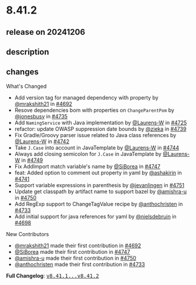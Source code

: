 # 8.41.2

## release on 20241206
## description
## changes
What's Changed

* Add version tag for managed dependency with property by <a class="user-mention notranslate" data-hovercard-type="user" data-hovercard-url="/users/mrakshith21/hovercard" data-octo-click="hovercard-link-click" data-octo-dimensions="link_type:self" href="https://github.com/mrakshith21">@mrakshith21</a> in <a class="issue-link js-issue-link" data-error-text="Failed to load title" data-id="2676684982" data-permission-text="Title is private" data-url="https://github.com/openrewrite/rewrite/issues/4692" data-hovercard-type="pull_request" data-hovercard-url="/openrewrite/rewrite/pull/4692/hovercard" href="https://github.com/openrewrite/rewrite/pull/4692">#4692</a>
* Resove dependencies bom with properties on <code>ChangeParentPom</code> by <a class="user-mention notranslate" data-hovercard-type="user" data-hovercard-url="/users/jonesbusy/hovercard" data-octo-click="hovercard-link-click" data-octo-dimensions="link_type:self" href="https://github.com/jonesbusy">@jonesbusy</a> in <a class="issue-link js-issue-link" data-error-text="Failed to load title" data-id="2709131828" data-permission-text="Title is private" data-url="https://github.com/openrewrite/rewrite/issues/4735" data-hovercard-type="pull_request" data-hovercard-url="/openrewrite/rewrite/pull/4735/hovercard" href="https://github.com/openrewrite/rewrite/pull/4735">#4735</a>
* Add <code>NamingService</code> with Java implementation by <a class="user-mention notranslate" data-hovercard-type="user" data-hovercard-url="/users/Laurens-W/hovercard" data-octo-click="hovercard-link-click" data-octo-dimensions="link_type:self" href="https://github.com/Laurens-W">@Laurens-W</a> in <a class="issue-link js-issue-link" data-error-text="Failed to load title" data-id="2698889292" data-permission-text="Title is private" data-url="https://github.com/openrewrite/rewrite/issues/4725" data-hovercard-type="pull_request" data-hovercard-url="/openrewrite/rewrite/pull/4725/hovercard" href="https://github.com/openrewrite/rewrite/pull/4725">#4725</a>
* refactor: update OWASP suppression date bounds by <a class="user-mention notranslate" data-hovercard-type="user" data-hovercard-url="/users/zieka/hovercard" data-octo-click="hovercard-link-click" data-octo-dimensions="link_type:self" href="https://github.com/zieka">@zieka</a> in <a class="issue-link js-issue-link" data-error-text="Failed to load title" data-id="2716244090" data-permission-text="Title is private" data-url="https://github.com/openrewrite/rewrite/issues/4739" data-hovercard-type="pull_request" data-hovercard-url="/openrewrite/rewrite/pull/4739/hovercard" href="https://github.com/openrewrite/rewrite/pull/4739">#4739</a>
* Fix Gradle/Groovy parser issue related to Java class references by <a class="user-mention notranslate" data-hovercard-type="user" data-hovercard-url="/users/Laurens-W/hovercard" data-octo-click="hovercard-link-click" data-octo-dimensions="link_type:self" href="https://github.com/Laurens-W">@Laurens-W</a> in <a class="issue-link js-issue-link" data-error-text="Failed to load title" data-id="2717883018" data-permission-text="Title is private" data-url="https://github.com/openrewrite/rewrite/issues/4742" data-hovercard-type="pull_request" data-hovercard-url="/openrewrite/rewrite/pull/4742/hovercard" href="https://github.com/openrewrite/rewrite/pull/4742">#4742</a>
* Take <code>J.Case</code> into account in JavaTemplate by <a class="user-mention notranslate" data-hovercard-type="user" data-hovercard-url="/users/Laurens-W/hovercard" data-octo-click="hovercard-link-click" data-octo-dimensions="link_type:self" href="https://github.com/Laurens-W">@Laurens-W</a> in <a class="issue-link js-issue-link" data-error-text="Failed to load title" data-id="2718582087" data-permission-text="Title is private" data-url="https://github.com/openrewrite/rewrite/issues/4744" data-hovercard-type="pull_request" data-hovercard-url="/openrewrite/rewrite/pull/4744/hovercard" href="https://github.com/openrewrite/rewrite/pull/4744">#4744</a>
* Always add closing semicolon for <code>J.Case</code> in JavaTemplate by <a class="user-mention notranslate" data-hovercard-type="user" data-hovercard-url="/users/Laurens-W/hovercard" data-octo-click="hovercard-link-click" data-octo-dimensions="link_type:self" href="https://github.com/Laurens-W">@Laurens-W</a> in <a class="issue-link js-issue-link" data-error-text="Failed to load title" data-id="2720072832" data-permission-text="Title is private" data-url="https://github.com/openrewrite/rewrite/issues/4749" data-hovercard-type="pull_request" data-hovercard-url="/openrewrite/rewrite/pull/4749/hovercard" href="https://github.com/openrewrite/rewrite/pull/4749">#4749</a>
* Fix AddImport match variable's name by <a class="user-mention notranslate" data-hovercard-type="user" data-hovercard-url="/users/SiBorea/hovercard" data-octo-click="hovercard-link-click" data-octo-dimensions="link_type:self" href="https://github.com/SiBorea">@SiBorea</a> in <a class="issue-link js-issue-link" data-error-text="Failed to load title" data-id="2719677050" data-permission-text="Title is private" data-url="https://github.com/openrewrite/rewrite/issues/4747" data-hovercard-type="pull_request" data-hovercard-url="/openrewrite/rewrite/pull/4747/hovercard" href="https://github.com/openrewrite/rewrite/pull/4747">#4747</a>
* feat: Added option to comment out property in yaml by <a class="user-mention notranslate" data-hovercard-type="user" data-hovercard-url="/users/ashakirin/hovercard" data-octo-click="hovercard-link-click" data-octo-dimensions="link_type:self" href="https://github.com/ashakirin">@ashakirin</a> in <a class="issue-link js-issue-link" data-error-text="Failed to load title" data-id="2717525835" data-permission-text="Title is private" data-url="https://github.com/openrewrite/rewrite/issues/4741" data-hovercard-type="pull_request" data-hovercard-url="/openrewrite/rewrite/pull/4741/hovercard" href="https://github.com/openrewrite/rewrite/pull/4741">#4741</a>
* Support variable expressions in parenthesis by <a class="user-mention notranslate" data-hovercard-type="user" data-hovercard-url="/users/jevanlingen/hovercard" data-octo-click="hovercard-link-click" data-octo-dimensions="link_type:self" href="https://github.com/jevanlingen">@jevanlingen</a> in <a class="issue-link js-issue-link" data-error-text="Failed to load title" data-id="2722452981" data-permission-text="Title is private" data-url="https://github.com/openrewrite/rewrite/issues/4751" data-hovercard-type="pull_request" data-hovercard-url="/openrewrite/rewrite/pull/4751/hovercard" href="https://github.com/openrewrite/rewrite/pull/4751">#4751</a>
* Update get classpath by artifact name to support bazel by <a class="user-mention notranslate" data-hovercard-type="user" data-hovercard-url="/users/amishra-u/hovercard" data-octo-click="hovercard-link-click" data-octo-dimensions="link_type:self" href="https://github.com/amishra-u">@amishra-u</a> in <a class="issue-link js-issue-link" data-error-text="Failed to load title" data-id="2721389728" data-permission-text="Title is private" data-url="https://github.com/openrewrite/rewrite/issues/4750" data-hovercard-type="pull_request" data-hovercard-url="/openrewrite/rewrite/pull/4750/hovercard" href="https://github.com/openrewrite/rewrite/pull/4750">#4750</a>
* Add RegExp support to ChangeTagValue recipe by <a class="user-mention notranslate" data-hovercard-type="user" data-hovercard-url="/users/anthochristen/hovercard" data-octo-click="hovercard-link-click" data-octo-dimensions="link_type:self" href="https://github.com/anthochristen">@anthochristen</a> in <a class="issue-link js-issue-link" data-error-text="Failed to load title" data-id="2705175921" data-permission-text="Title is private" data-url="https://github.com/openrewrite/rewrite/issues/4733" data-hovercard-type="pull_request" data-hovercard-url="/openrewrite/rewrite/pull/4733/hovercard" href="https://github.com/openrewrite/rewrite/pull/4733">#4733</a>
* Add initial support for java references for yaml by <a class="user-mention notranslate" data-hovercard-type="user" data-hovercard-url="/users/nielsdebruin/hovercard" data-octo-click="hovercard-link-click" data-octo-dimensions="link_type:self" href="https://github.com/nielsdebruin">@nielsdebruin</a> in <a class="issue-link js-issue-link" data-error-text="Failed to load title" data-id="2679828950" data-permission-text="Title is private" data-url="https://github.com/openrewrite/rewrite/issues/4698" data-hovercard-type="pull_request" data-hovercard-url="/openrewrite/rewrite/pull/4698/hovercard" href="https://github.com/openrewrite/rewrite/pull/4698">#4698</a>

New Contributors

* <a class="user-mention notranslate" data-hovercard-type="user" data-hovercard-url="/users/mrakshith21/hovercard" data-octo-click="hovercard-link-click" data-octo-dimensions="link_type:self" href="https://github.com/mrakshith21">@mrakshith21</a> made their first contribution in <a class="issue-link js-issue-link" data-error-text="Failed to load title" data-id="2676684982" data-permission-text="Title is private" data-url="https://github.com/openrewrite/rewrite/issues/4692" data-hovercard-type="pull_request" data-hovercard-url="/openrewrite/rewrite/pull/4692/hovercard" href="https://github.com/openrewrite/rewrite/pull/4692">#4692</a>
* <a class="user-mention notranslate" data-hovercard-type="user" data-hovercard-url="/users/SiBorea/hovercard" data-octo-click="hovercard-link-click" data-octo-dimensions="link_type:self" href="https://github.com/SiBorea">@SiBorea</a> made their first contribution in <a class="issue-link js-issue-link" data-error-text="Failed to load title" data-id="2719677050" data-permission-text="Title is private" data-url="https://github.com/openrewrite/rewrite/issues/4747" data-hovercard-type="pull_request" data-hovercard-url="/openrewrite/rewrite/pull/4747/hovercard" href="https://github.com/openrewrite/rewrite/pull/4747">#4747</a>
* <a class="user-mention notranslate" data-hovercard-type="user" data-hovercard-url="/users/amishra-u/hovercard" data-octo-click="hovercard-link-click" data-octo-dimensions="link_type:self" href="https://github.com/amishra-u">@amishra-u</a> made their first contribution in <a class="issue-link js-issue-link" data-error-text="Failed to load title" data-id="2721389728" data-permission-text="Title is private" data-url="https://github.com/openrewrite/rewrite/issues/4750" data-hovercard-type="pull_request" data-hovercard-url="/openrewrite/rewrite/pull/4750/hovercard" href="https://github.com/openrewrite/rewrite/pull/4750">#4750</a>
* <a class="user-mention notranslate" data-hovercard-type="user" data-hovercard-url="/users/anthochristen/hovercard" data-octo-click="hovercard-link-click" data-octo-dimensions="link_type:self" href="https://github.com/anthochristen">@anthochristen</a> made their first contribution in <a class="issue-link js-issue-link" data-error-text="Failed to load title" data-id="2705175921" data-permission-text="Title is private" data-url="https://github.com/openrewrite/rewrite/issues/4733" data-hovercard-type="pull_request" data-hovercard-url="/openrewrite/rewrite/pull/4733/hovercard" href="https://github.com/openrewrite/rewrite/pull/4733">#4733</a>

<strong>Full Changelog</strong>: <a class="commit-link" href="https://github.com/openrewrite/rewrite/compare/v8.41.1...v8.41.2"><tt>v8.41.1...v8.41.2</tt></a>

